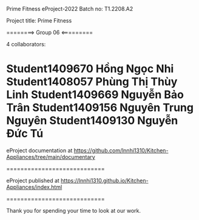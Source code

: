 Prime Fitness
eProject-2022 Batch no: T1.2208.A2

Project title: Prime Fitness

========> Group 06 <=========

4 collaborators:

Student1409670  Hồng Ngọc Nhi
Student1408057  Phùng Thị Thùy Linh
Student1409669  Nguyễn Bảo Trân
Student1409156  Nguyên Trung Nguyên
Student1409130  Nguyễn Đức Tú
============================

eProject documentation at https://github.com/lnnhi1310/Kitchen-Appliances/tree/main/documentary

============================

eProject published at https://lnnhi1310.github.io/Kitchen-Appliances/index.html

============================

Thank you for spending your time to look at our work.
